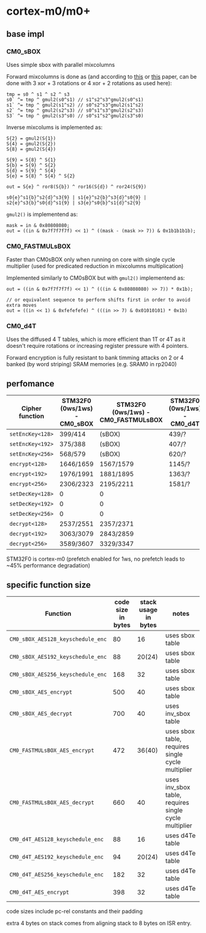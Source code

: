 # cortex-m0/m0+

## base impl

### CM0_sBOX

Uses simple sbox with parallel mixcolumns

Forward mixcolumns is done as (and according to [this](http://www.wseas.us/e-library/conferences/2009/moscow/AIC/AIC44.pdf)
or [this](https://www.researchgate.net/publication/221002183_Efficient_AES_implementations_for_ARM_based_platforms) 
paper, can be done with 3 xor + 3 rotations or 4 xor + 2 rotations as used here):

```
tmp = s0 ^ s1 ^ s2 ^ s3
s0` ^= tmp ^ gmul2(s0^s1) // s1^s2^s3^gmul2(s0^s1)
s1` ^= tmp ^ gmul2(s1^s2) // s0^s2^s3^gmul2(s1^s2)
s2` ^= tmp ^ gmul2(s2^s3) // s0^s1^s3^gmul2(s2^s3)
S3` ^= tmp ^ gmul2(s3^s0) // s0^s1^s2^gmul2(s3^s0)
```

Inverse mixcolums is implemented as:

```
S{2} = gmul2(S{1})
S{4} = gmul2(S{2})
S{8} = gmul2(S{4})

S{9} = S{8} ^ S{1}
S{b} = S{9} ^ S{2}
S{d} = S{9} ^ S{4}
S{e} = S{8} ^ S{4} ^ S{2}

out = S{e} ^ ror8(S{b}) ^ ror16(S{d}) ^ ror24(S{9})

s0{e}^s1{b}^s2{d}^s3{9} | s1{e}^s2{b}^s3{d}^s0{9} | s2{e}^s3{b}^s0{d}^s1{9} | s3{e}^s0{b}^s1{d}^s2{9}
```

`gmul2()` is implementend as:

```
mask = in & 0x80808080;
out = ((in & 0x7f7f7f7f) << 1) ^ ((mask - (mask >> 7)) & 0x1b1b1b1b);
```

### CM0_FASTMULsBOX

Faster than CM0sBOX only when running on core with single cycle multiplier (used for predicated reduction in mixcolumns multiplication)

Implemented similarly to CM0sBOX but with `gmul2()` implementend as:

```
out = ((in & 0x7f7f7f7f) << 1) ^ (((in & 0x80808080) >> 7)) * 0x1b);

// or equivalent sequence to perform shifts first in order to avoid extra moves
out = ((in << 1) & 0xfefefefe) ^ (((in >> 7) & 0x01010101) * 0x1b)
```

### CM0_d4T

Uses the diffused 4 T tables, which is more efficient than 1T or 4T as it doesn't require
rotations or increasing register pressure with 4 pointers.

Forward encryption is fully resistant to bank timming attacks on 2 or 4 banked (by word
striping) SRAM memories (e.g. SRAM0 in rp2040)

## perfomance

| Cipher function  | STM32F0 (0ws/1ws) - CM0_sBOX | STM32F0 (0ws/1ws) - CM0_FASTMULsBOX | STM32F0 (0ws/1ws) - CM0_d4T |
|------------------|------------------------------|-------------------------------------|------------------------------|
| `setEncKey<128>` | 399/414 | (sBOX) | 439/? |
| `setEncKey<192>` | 375/388 | (sBOX) | 407/? |
| `setEncKey<256>` | 568/579 | (sBOX) | 620/? |
| `encrypt<128>`   | 1646/1659 | 1567/1579 | 1145/? |
| `encrypt<192>`   | 1976/1991 | 1881/1895 | 1363/? |
| `encrypt<256>`   | 2306/2323 | 2195/2211 | 1581/? |
| `setDecKey<128>` | 0 | 0 |  |
| `setDecKey<192>` | 0 | 0 |  |
| `setDecKey<256>` | 0 | 0 |  |
| `decrypt<128>`   | 2537/2551 | 2357/2371 |  |
| `decrypt<192>`   | 3063/3079 | 2843/2859 |  |
| `decrypt<256>`   | 3589/3607 | 3329/3347 |  |

STM32F0 is cortex-m0 (prefetch enabled for 1ws, no prefetch leads to ~45% performance degradation)


## specific function size

| Function | code size in bytes | stack usage in bytes | notes |
|----------|--------------------|----------------------|-------| 
| `CM0_sBOX_AES128_keyschedule_enc` | 80 | 16 | uses sbox table |
| `CM0_sBOX_AES192_keyschedule_enc` | 88 | 20(24) | uses sbox table |
| `CM0_sBOX_AES256_keyschedule_enc` | 168 | 32 | uses sbox table |
| `CM0_sBOX_AES_encrypt` | 500 | 40 | uses sbox table |
| `CM0_sBOX_AES_decrypt` | 700 | 40 | uses inv_sbox table |
| `CM0_FASTMULsBOX_AES_encrypt` | 472 | 36(40) | uses sbox table, requires single cycle multiplier |
| `CM0_FASTMULsBOX_AES_decrypt` | 660 | 40 | uses inv_sbox table, requires single cycle multiplier |
| `CM0_d4T_AES128_keyschedule_enc` | 88 | 16 | uses d4Te table |
| `CM0_d4T_AES192_keyschedule_enc` | 94 | 20(24) | uses d4Te table |
| `CM0_d4T_AES256_keyschedule_enc` | 182 | 32 | uses d4Te table |
| `CM0_d4T_AES_encrypt` | 398 | 32 | uses d4Te table |

code sizes include pc-rel constants and their padding

extra 4 bytes on stack comes from aligning stack to 8 bytes on ISR entry.
